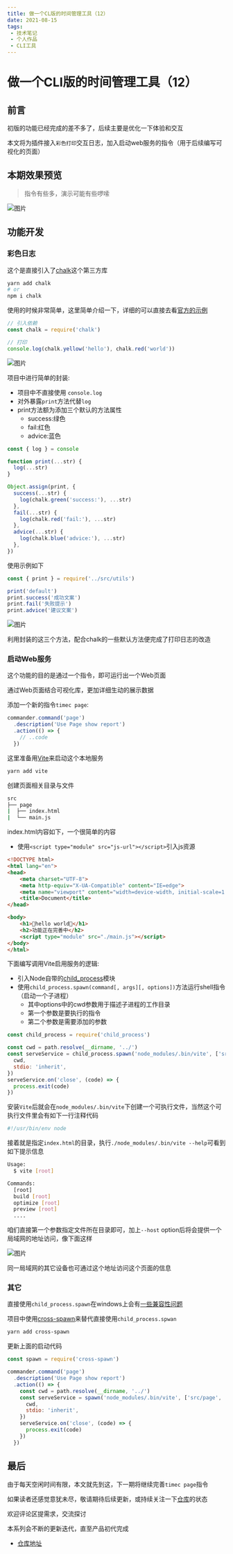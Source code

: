 ```yaml
---
title: 做一个CL版的时间管理工具（12）
date: 2021-08-15
tags:
 - 技术笔记
 - 个人作品
 - CLI工具
---
```

# 做一个CLI版的时间管理工具（12）

## 前言
初版的功能已经完成的差不多了，后续主要是优化一下体验和交互

本文将为插件接入`彩色打印`交互日志，加入启动web服务的指令（用于后续编写可视化的页面）

## 本期效果预览
>指令有些多，演示可能有些啰嗦

![图片](https://img.cdn.sugarat.top/mdImg/MTYyOTAzMzQyMjQ0OQ==timec12.gif)

## 功能开发
### 彩色日志
这个是直接引入了[chalk](https://github.com/chalk/chalk)这个第三方库

```sh
yarn add chalk
# or
npm i chalk
```

使用的时候非常简单，这里简单介绍一下，详细的可以直接去看[官方的示例](https://github.com/chalk/chalk/blob/main/readme.md)
```js
// 引入依赖
const chalk = require('chalk')

// 打印
console.log(chalk.yellow('hello'), chalk.red('world'))
```
![图片](https://img.cdn.sugarat.top/mdImg/MTYyOTAzMzYyNTg5NQ==629033625895)

项目中进行简单的封装:
* 项目中不直接使用 `console.log`
* 对外暴露`print`方法代替`log`
* print方法额为添加三个默认的方法属性
  * success:绿色
  * fail:红色
  * advice:蓝色
```js
const { log } = console

function print(...str) {
  log(...str)
}

Object.assign(print, {
  success(...str) {
    log(chalk.green('success:'), ...str)
  },
  fail(...str) {
    log(chalk.red('fail:'), ...str)
  },
  advice(...str) {
    log(chalk.blue('advice:'), ...str)
  },
})
```
使用示例如下
```js
const { print } = require('../src/utils')

print('default')
print.success('成功文案')
print.fail('失败提示')
print.advice('建议文案')
```
![图片](https://img.cdn.sugarat.top/mdImg/MTYyOTAzMzkyMDI0Mg==629033920242)

利用封装的这三个方法，配合chalk的一些默认方法便完成了打印日志的改造

### 启动Web服务
这个功能的目的是通过一个指令，即可运行出一个Web页面

通过Web页面结合可视化库，更加详细生动的展示数据

添加一个新的指令`timec page`:

```js
commander.command('page')
  .description('Use Page show report')
  .action(() => {
    // ..code
  })
```
这里准备用[Vite](https://vitejs.dev/)来启动这个本地服务

```sh
yarn add vite
```

创建页面相关目录与文件
```sh
src
├── page
|  ├── index.html
|  └── main.js
```
index.html内容如下，一个很简单的内容
* 使用`<script type="module" src="js-url"></script>`引入js资源

```html
<!DOCTYPE html>
<html lang="en">
<head>
    <meta charset="UTF-8">
    <meta http-equiv="X-UA-Compatible" content="IE=edge">
    <meta name="viewport" content="width=device-width, initial-scale=1.0">
    <title>Document</title>
</head>

<body>
    <h1>🚀hello world🚀</h1>
    <h2>功能正在完善中</h2>
    <script type="module" src="./main.js"></script>
</body>
</html>
```
下面编写调用Vite启用服务的逻辑:
* 引入Node自带的[child_process](http://nodejs.cn/api/child_process.html)模块
* 使用`child_process.spawn(command[, args][, options])`方法运行shell指令（启动一个子进程）
  * 其中options中的cwd参数用于描述子进程的工作目录
  * 第一个参数是要执行的指令
  * 第二个参数是需要添加的参数
```js
const child_process = require('child_process')

const cwd = path.resolve(__dirname, '../')
const serveService = child_process.spawn('node_modules/.bin/vite', ['src/page', '--host'], {
  cwd,
  stdio: 'inherit',
})
serveService.on('close', (code) => {
  process.exit(code)
})
```
安装`Vite`后就会在`node_modules/.bin/vite`下创建一个可执行文件，当然这个可执行文件里会有如下一行注释代码

```sh
#!/usr/bin/env node
```

接着就是指定`index.html`的目录，执行`./node_modules/.bin/vite --help`可看到如下提示信息
```sh
Usage:
  $ vite [root]

Commands:
  [root]
  build [root]
  optimize [root]
  preview [root]
  ....
```
咱们直接第一个参数指定文件所在目录即可，加上`--host` option后将会提供一个局域网的地址访问，像下面这样

![图片](https://img.cdn.sugarat.top/mdImg/MTYyOTAzNjc5Nzg4OA==629036797888)

同一局域网的其它设备也可通过这个地址访问这个页面的信息

### 其它
直接使用`child_process.spawn`在windows上会有[一些兼容性问题](https://github.com/moxystudio/node-cross-spawn)

项目中使用[cross-spawn](https://github.com/moxystudio/node-cross-spawn)来替代直接使用`child_process.spwan`

```sh
yarn add cross-spawn
```

更新上面的启动代码
```js
const spawn = require('cross-spawn')

commander.command('page')
  .description('Use Page show report')
  .action(() => {
    const cwd = path.resolve(__dirname, '../')
    const serveService = spawn('node_modules/.bin/vite', ['src/page', '--host'], {
      cwd,
      stdio: 'inherit',
    })
    serveService.on('close', (code) => {
      process.exit(code)
    })
  })
```
## 最后
由于每天空闲时间有限，本文就先到这，下一期将继续完善`timec page`指令

如果读者还感觉意犹未尽，敬请期待后续更新，或持续关注一下[仓库](https://github.com/ATQQ/time-control)的状态

欢迎评论区提需求，交流探讨

本系列会不断的更新迭代，直至产品初代完成

* [仓库地址](https://github.com/ATQQ/time-control)
